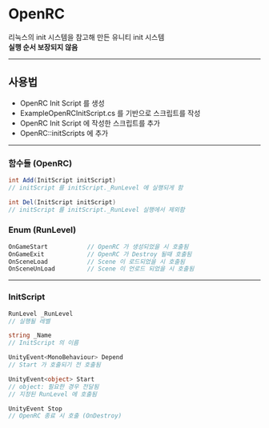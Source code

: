 # OpenRC

리눅스의 init 시스템을 참고해 만든 유니티 init 시스템<br/>
<b>실행 순서 보장되지 않음</b>

* * *

## 사용법

- OpenRC Init Script 를 생성
- ExampleOpenRCInitScript.cs 를 기반으로 스크립트를 작성
- OpenRC Init Script 에 작성한 스크립트를 추가
- OpenRC::initScripts 에 추가

* * *

### 함수들 (OpenRC)

```cs
int Add(InitScript initScript)
// initScript 를 initScript._RunLevel 에 실행되게 함
```

```cs
int Del(InitScript initScript)
// initScript 를 initScript._RunLevel 실행에서 제외함
```

### Enum (RunLevel)

```cs
OnGameStart           // OpenRC 가 생성되었을 시 호출됨
OnGameExit            // OpenRC 가 Destroy 될때 호출됨
OnSceneLoad           // Scene 이 로드되었을 시 호출됨
OnSceneUnLoad         // Scene 이 언로드 되었을 시 호출됨
```

* * *

### InitScript

```cs
RunLevel _RunLevel
// 실행될 레벨
```
```cs
string _Name
// InitScript 의 이름
```
```cs
UnityEvent<MonoBehaviour> Depend
// Start 가 호출되기 전 호출됨
```
```cs
UnityEvent<object> Start
// object: 필요한 경우 전달됨
// 지정된 RunLevel 에 호출됨
```
```cs
UnityEvent Stop
// OpenRC 종료 시 호출 (OnDestroy)
```
